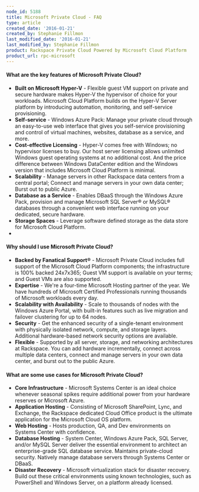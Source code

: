 ```yaml
---
node_id: 5188
title: Microsoft Private Cloud - FAQ
type: article
created_date: '2016-01-21'
created_by: Stephanie Fillmon
last_modified_date: '2016-01-21'
last_modified_by: Stephanie Fillmon
product: Rackspace Private Cloud Powered by Microsoft Cloud Platform
product_url: rpc-microsoft
---
```


#### What are the key features of Microsoft Private Cloud?

-   **Built on Microsoft Hyper-V** - Flexible guest VM support on
    private and secure hardware makes Hyper-V the hypervisor of choice
    for your workloads. Microsoft Cloud Platform builds on the Hyper-V
    Server platform by introducing automation, monitoring, and
    self-service provisioning.
-   **Self-service** - Windows Azure Pack: Manage your private cloud
    through an easy-to-use web interface that gives you self-service
    provisioning and control of virtual machines, websites, database as
    a service, and more.
-   **Cost-effective Licensing** - Hyper-V comes free with Windows; no
    hypervisor licenses to buy. Our host server licensing allows
    unlimited Windows guest operating systems at no additional cost. And
    the price difference between Windows DataCenter edition and the
    Windows version that includes Microsoft Cloud Platform is minimal.
-   **Scalability** - Manage servers in other Rackspace data centers
    from a central portal; Connect and manage servers in your own data
    center; Burst out to public Azure.
-   **Database as a Service** - Enables DBaaS through the Windows Azure
    Pack, provision and manage Microsoft SQL Server&reg; or MySQL&reg; databases
    through a convenient web interface running on your dedicated,
    secure hardware.
-   **Storage Spaces** - Leverage software defined storage as the data
    store for Microsoft Cloud Platform.
-

#### Why should I use Microsoft Private Cloud?

-   **Backed by Fanatical Support&reg;** - Microsoft Private Cloud includes
    full support of the Microsoft Cloud Platform components; the
    infrastructure is 100% backed 24x7x365; Guest VM support is
    available on your terms; and Guest VMs are also supported.
-   **Expertise** - We're a four-time Microsoft Hosting partner of
    the year. We have hundreds of Microsoft Certified Professionals
    running thousands of Microsoft workloads every day.
-   **Scalability with Availability** - Scale to thousands of nodes with
    the Windows Azure Portal, with built-in features such as live
    migration and failover clustering for up to 64 nodes.
-   **Security** - Get the enhanced security of a single-tenant
    environment with physically isolated network, compute, and
    storage layers. Additional hardware-based network security options
    are available.
-   **Flexible** - Supported by all server, storage, and networking
    architectures at Rackspace. You can add hardware incrementally,
    connect across multiple data centers, connect and manage servers in
    your own data center, and burst out to the public Azure.

#### What are some use cases for Microsoft Private Cloud?

-   **Core Infrastructure** - Microsoft Systems Center is an ideal
    choice whenever seasonal spikes require additional power from your
    hardware reserves or Microsoft Azure.
-   **Application Hosting** - Consisting of Microsoft SharePoint, Lync,
    and Exchange, the Rackspace dedicated Cloud Office product is the
    ultimate application for the Microsoft Cloud OS platform.
-   **Web Hosting** - Hosts production, QA, and Dev environments on
    Systems Center with confidence.
-   **Database Hosting** - System Center, Windows Azure Pack, SQL
    Server, and/or MySQL Server deliver the essential environment to
    architect an enterprise-grade SQL database service. Maintains
    private-cloud security. Natively manage database servers through
    Systems Center or DBaaS.
-   **Disaster Recovery** - Microsoft virtualization stack for
    disaster recovery. Build out these critical environments using known
    technologies, such as PowerShell and Windows Server, on a platform
    already licensed.


